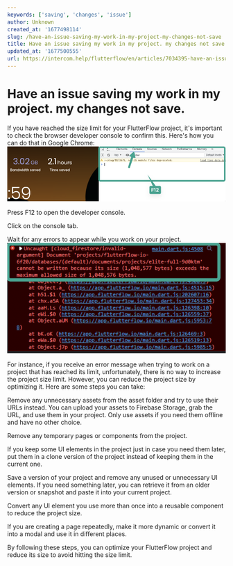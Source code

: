 ```yaml
---
keywords: ['saving', 'changes', 'issue']
author: Unknown
created_at: '1677498114'
slug: /have-an-issue-saving-my-work-in-my-project-my-changes-not-save
title: Have an issue saving my work in my project. my changes not save.
updated_at: '1677500555'
url: https://intercom.help/flutterflow/en/articles/7034395-have-an-issue-saving-my-work-in-my-project-my-changes-not-save
---
```

# Have an issue saving my work in my project. my changes not save.

If you have reached the size limit for your FlutterFlow project, it's important to check the browser developer console to confirm this. Here's how you can do that in Google Chrome:​
![](../../assets/20250430121308006359.png)

Press F12 to open the developer console.

Click on the console tab.

Wait for any errors to appear while you work on your project.​
![](../../assets/20250430121308259919.png)

For instance, if you receive an error message when trying to work on a project that has reached its limit, unfortunately, there is no way to increase the project size limit. However, you can reduce the project size by optimizing it. Here are some steps you can take:

Remove any unnecessary assets from the asset folder and try to use their URLs instead. You can upload your assets to Firebase Storage, grab the URL, and use them in your project. Only use assets if you need them offline and have no other choice.

Remove any temporary pages or components from the project.

If you keep some UI elements in the project just in case you need them later, put them in a clone version of the project instead of keeping them in the current one.

Save a version of your project and remove any unused or unnecessary UI elements. If you need something later, you can retrieve it from an older version or snapshot and paste it into your current project.

Convert any UI element you use more than once into a reusable component to reduce the project size.

If you are creating a page repeatedly, make it more dynamic or convert it into a modal and use it in different places.

By following these steps, you can optimize your FlutterFlow project and reduce its size to avoid hitting the size limit.​